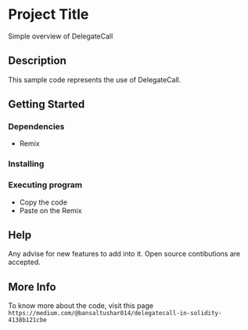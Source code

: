 # Project Title

Simple overview of DelegateCall

## Description

This sample code represents the use of DelegateCall. 

## Getting Started

### Dependencies

* Remix


### Installing


### Executing program

* Copy the code
* Paste on the Remix

## Help

Any advise for new features to add into it. Open source contibutions are accepted. 


## More Info 

To know more about the code, visit this page `https://medium.com/@bansaltushar014/delegatecall-in-solidity-4138b121cbe`
